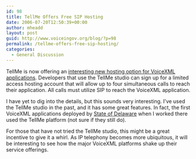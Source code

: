 ```yaml
---
id: 98
title: TellMe Offers Free SIP Hosting
date: 2006-07-20T12:50:39+00:00
author: mheadd
layout: post
guid: http://www.voiceingov.org/blog/?p=98
permalink: /tellme-offers-free-sip-hosting/
categories:
  - General Discussion
---
```

TellMe is now offering an [interesting new hosting option for VoiceXML applications](https://studio.tellme.com/freesip/reachingaudience.html). Developers that use the TellMe studio can sign up for a limited access hosting account that will allow up to four simultaneous calls to reach their application. All calls must utilize SIP to reach the VoiceXML application.

I have yet to dig into the details, but this sounds very interesting. I&#8217;ve used the TellMe studio in the past, and it has some great features. In fact, the first VoiceXML applications deployed by [State of Delaware](http://dti.delaware.gov/services/accessde.shtml) when I worked there used the TellMe platform (not sure if they still do).

For those that have not tried the TellMe studio, this might be a great incentive to give it a whirl. As IP telephony becomes more ubiquitous, it will be interesting to see how the major VoiceXML platforms shake up their service offerings.
